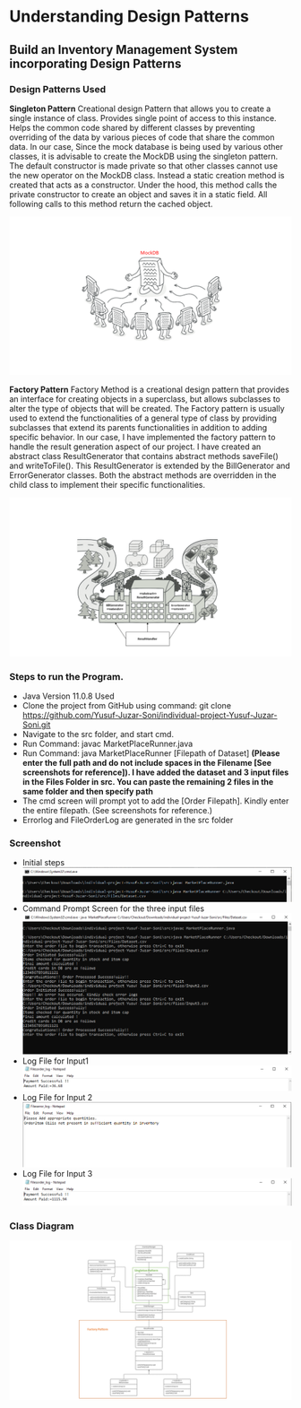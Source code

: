 # Understanding Design Patterns
## Build an Inventory Management System incorporating Design Patterns
### Design Patterns Used
**Singleton Pattern**
Creational design Pattern that allows you to create a single instance of class. Provides single point of access to this instance. Helps the common code shared by different classes by preventing overriding of the data by various pieces of code that share the common data.
In our case, Since the mock database is being used by various other classes, it is advisable to create the MockDB using the singleton pattern. The default constructor is made private so that other classes cannot use the new operator on the MockDB class. Instead a static creation method is created that   acts as a constructor. Under the hood, this method calls the private constructor to create an object and saves it in a static field. All following calls to this method return the cached object.

![image](https://github.com/Yusuf-Juzar-Soni/Yusuf_Juzar_Soni_individual-project/blob/main/Output%20Images/Slide1.PNG)

**Factory Pattern**
Factory Method is a creational design pattern that provides an interface for creating objects in a superclass, but allows subclasses to alter the type of objects that will be created. The Factory pattern is usually used to extend the functionalities of a general type of class by providing subclasses that extend its parents functionalities in addition to adding specific behavior.
In our case, I have implemented the factory pattern to handle the result generation aspect of our project. I have created an abstract class ResultGenerator that contains abstract methods saveFile() and writeToFile(). This ResultGenerator is extended by the BillGenerator and ErrorGenerator classes. Both the abstract methods are overridden in the child class to implement their specific functionalities.

![image](https://github.com/Yusuf-Juzar-Soni/Yusuf_Juzar_Soni_individual-project/blob/main/Output%20Images/Slide2.PNG)


### Steps to run the Program.
* Java Version 11.0.8 Used
* Clone the project from GitHub using command:
 git clone https://github.com/Yusuf-Juzar-Soni/individual-project-Yusuf-Juzar-Soni.git
* Navigate to the src folder, and start cmd.
* Run Command:   javac MarketPlaceRunner.java
* Run Command:  java MarketPlaceRunner [Filepath of Dataset] **(Please enter the full path and do not include spaces in the Filename [See screenshots for reference]). I have added the dataset and 3 input files in the Files Folder in src. You can paste the remaining 2 files in the same folder and then specify path**
* The cmd screen will prompt yot to add the [Order Filepath]. Kindly enter the entire filepath. (See screenshots for reference.)
* Errorlog and FileOrderLog are generated in the src folder
  
### Screenshot
* Initial steps
![image](https://github.com/Yusuf-Juzar-Soni/Yusuf_Juzar_Soni_individual-project/blob/main/Output%20Images/Step1_2.PNG)
* Command Prompt Screen for the three input files
 ![image](https://github.com/Yusuf-Juzar-Soni/Yusuf_Juzar_Soni_individual-project/blob/main/Output%20Images/Screen_Capture_cmd.PNG)
* Log File for Input1
![image](https://github.com/Yusuf-Juzar-Soni/Yusuf_Juzar_Soni_individual-project/blob/main/Output%20Images/Input1.PNG)
* Log File for Input 2
 ![image](https://github.com/Yusuf-Juzar-Soni/Yusuf_Juzar_Soni_individual-project/blob/main/Output%20Images/Input2.PNG)
* Log File for Input 3 
![image](https://github.com/Yusuf-Juzar-Soni/Yusuf_Juzar_Soni_individual-project/blob/main/Output%20Images/Input3.PNG)

### Class Diagram
![image](https://github.com/Yusuf-Juzar-Soni/Yusuf_Juzar_Soni_individual-project/blob/main/Output%20Images/Class_Diagram.png)


